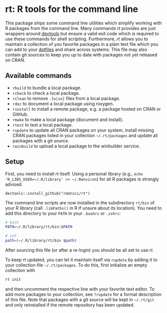 # rt: R tools for the command line

This package ships some command line utilities which simplify working with R packages from the command line.
Many commands *rt* provides are just wrappers around [devtools](https://github.com/hadley/devtools) but ensure a valid exit code which is required to use these commands for shell scripting.
Furthermore, *rt* allows you to maintain a collection of you favorite packages in a plain text file which you can add to your [dotfiles](https://dotfiles.github.io/) and share across systems.
This file may also contain git sources to keep you up to date with packages not yet released on CRAN.

## Available commands

* `rbuild` to bundle a local package.
* `rcheck` to check a local package.
* `rclean` to remove `.[o|so]` files from a local package.
* `rdoc` to document a local package using roxygen.
* `rinstall` to install a remote package, e.g. a package hosted on CRAN or GitHub.
* `rmake` to make a local package (document and install).
* `rtest` to test a local package.
* `rupdate` to update all CRAN packages on your system, install missing CRAN packages listed in your collection `~/.rt/packages` and update all packages with a git source.
* `rwinbuild` to upload a local package to the winbuilder service.


## Setup
First, you need to install *rt* itself.
Using a personal library (e.g., `echo 'R_LIBS_USER=~/.R/library' >> ~/.Renviron`) for all R packages is strongly advised.
```splus
dectools::install_github("rdatsci/rt")
```
The command line scripts are now installed in the subdirectory `rt/bin` of your R library (call `.libPaths()` in R if unsure about its location).
You need to add this directory to your `PATH` in your `.bashrc` or `.zshrc`:
```sh
# bash
PATH=~/.R/library/rt/bin:$PATH

# zsh
path=(~/.R/library/rt/bin $path)
```
After sourcing this file (or after a re-login) you should be all set to use *rt*.

To keep *rt* updated, you can let it maintain itself via `rupdate` by adding it to your collection file `~/.rt/packages`.
To do this, first initialize an empty collection with
```sh
rt init
```
and then uncomment the respective line with your favorite text editor.
To add more packages to your collection, see `?rupdate` for a format description of this file.
Note that packages with a git source will be kept in `~/.rt/git` and only reinstalled if the remote repository has been updated.
